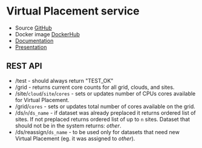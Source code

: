 # Virtual Placement service

* Source [GitHub](https://github.com/ivukotic/vpservice)
* Docker image [DockerHub](https://cloud.docker.com/repository/docker/ivukotic/vpservice)
* [Documentation](https://ivukotic.github.io/VPservice/)
* [Presentation](https://docs.google.com/presentation/d/145aZDrp_rG5lZxyju1Diqidde4XGYNCUIU8VpKdo0OQ/edit?usp=sharing)

## REST API

* /test - should always return "TEST_OK"
* /grid - returns current core counts for all grid, clouds, and sites.
* /site/`cloud`/`site`/`cores` - sets or updates number of CPUs cores available for Virtual Placement. 
* /grid/`cores` - sets or updates total number of cores available on the grid.
* /ds/`n`/`ds_name` - if dataset was already preplaced it returns ordered list of sites. If not preplaced returns ordered list of up to `n` sites. Dataset that should not be in the system returns: _other_.
* /ds/reassign/`ds_name` - to be used only for datasets that need new Virtual Placement (eg. it was assigned to _other_).
